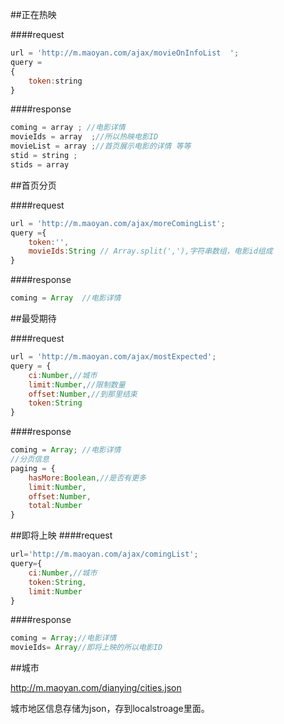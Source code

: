 
##正在热映


####request
```javascript
url = 'http://m.maoyan.com/ajax/movieOnInfoList  ';
query = 
{
    token:string
}  

```


####response
```javascript
coming = array ; //电影详情
movieIds = array  ;//所以热映电影ID  
movieList = array ;//首页展示电影的详情 等等  
stid = string ; 
stids = array  
```
  
  
##首页分页

####request
```javascript
url = 'http://m.maoyan.com/ajax/moreComingList';
query ={
    token:'',
    movieIds:String // Array.split(','),字符串数组，电影id组成
}
```
####response  
    
```javascript
coming = Array  //电影详情  
```

##最受期待

####request
```javascript
url = 'http://m.maoyan.com/ajax/mostExpected';
query = {
    ci:Number,//城市
    limit:Number,//限制数量
    offset:Number,//到那里结束
    token:String
}
```
####response

```javascript
coming = Array; //电影详情
//分页信息
paging = { 
    hasMore:Boolean,//是否有更多
    limit:Number,
    offset:Number,
    total:Number
}
```

##即将上映
####request
```javascript
url='http://m.maoyan.com/ajax/comingList';
query={
    ci:Number,//城市
    token:String,
    limit:Number
}
```
####response
```javascript
coming = Array;//电影详情
movieIds= Array//即将上映的所以电影ID
```

##城市

http://m.maoyan.com/dianying/cities.json

城市地区信息存储为json，存到localstroage里面。


